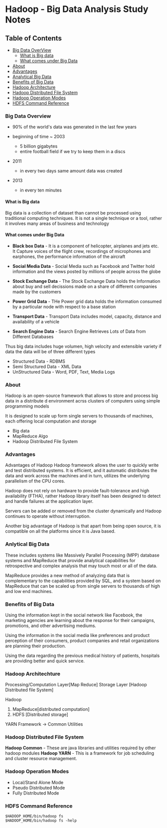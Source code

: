 # Hadoop - Big Data Analysis Study Notes

## Table of Contents

- [Big Data OverView](#Big-Data-Overview)
  - [What is Big data](#What-is-Big-data)
  - [What comes under Big Data](#What-comes-under-Big-Data)
- [About](#about)
- [Advantages](#advantages)
- [Analytical Big Data](#analytical-big-data)
- [Benefits of Big Data](#benefits-of-big-data)
- [Hadoop Architecture](#hadoop-architecture)
- [Hadoop Distributed File System](#hadoop-distributed-file-systems)
- [Hadoop Operation Modes](#hadoop-operation-modes)
- [HDFS Command Reference](#hdfs-command-reference)

### Big Data Overview

- 90% of the world's data was generated in the last few years
- beginning of time ~ 2003

  - 5 billion gigabytes
  - entire football field if we try to keep them in a discs

- 2011

  - in every two days same amount data was created

- 2013
  - in every ten minutes

#### What is Big data

Big data is a collection of dataset than cannot be processed using traditional computing techniques. It is not a single technique or a tool, rather it involves many areas of business and technology

#### What comes under Big Data

- **Black box Data** - It is a component of helicopter, airplanes and jets etc.
  It Capture voices of the flight crew, recordings of microphones and earphones, the performance information of the aircraft

- **Social Media Data** - Social Media such as Facebook and Twitter hold information and the views posted by millions of people across the globe

- **Stock Exchange Data** - The Stock Exchange Data holds the Information about buy and sell decissions made on a share of different companies made by the customers

- **Power Grid Data** - THe Power grid data holds the information consumed by a particular node with respect to a base station

- **Transport Data** - Transport Data includes model, capacity, distance and availability of a vehicle

- **Search Engine Data** - Search Engine Retrieves Lots of Data from Different Databases

Thus big data includes huge volumen, high velocity and extensible variety if data
the data will be of three different types

- Structured Data - RDBMS
- Semi Structured Data - XML Data
- UnStructured Data - Word, PDF, Text, Media Logs

### About

Hadoop is an open-source framework that allows to store and process big data in
a distribute d environment acrss clusters of computers using simple programming models

It is designed to scale up form single servers to thousands of machines, each offering local computation and storage

- Big data
- MapReduce Algo
- Hadoop Distributed File System

### Advantages

Advantages of Hadoop
Hadoop framework allows the user to quickly write and test distributed systems. It is efficient, and it automatic distributes the data and work across the machines and in turn, utilizes the underlying parallelism of the CPU cores.

Hadoop does not rely on hardware to provide fault-tolerance and high availability (FTHA), rather Hadoop library itself has been designed to detect and handle failures at the application layer.

Servers can be added or removed from the cluster dynamically and Hadoop continues to operate without interruption.

Another big advantage of Hadoop is that apart from being open source, it is compatible on all the platforms since it is Java based.

### Anlytical Big Data

These includes systems like Massively Parallel Processing (MPP) database systems and MapReduce that provide analytical capabilities for retrospective and complex analysis that may touch most or all of the data.

MapReduce provides a new method of analyzing data that is complementary to the capabilities provided by SQL, and a system based on MapReduce that can be scaled up from single servers to thousands of high and low end machines.

### Benefits of Big Data

Using the information kept in the social network like Facebook, the marketing agencies are learning about the response for their campaigns, promotions, and other advertising mediums.

Using the information in the social media like preferences and product perception of their consumers, product companies and retail organizations are planning their production.

Using the data regarding the previous medical history of patients, hospitals are providing better and quick service.

### Hadoop Architechture

Processing/Computation Layer[Map Reduce]
Storage Layer [Hadoop Distributed file System]

Hadoop

1. MapReduce[distributed computation]
2. HDFS [Distributed storage]

YARN Framework -> Common Utilities

### Hadoop Distributed File System

**Hadoop Common** - These are java libraries and utilities required by other hadoop modules
**Hadoop YARN** - This is a framework for job scheduling and cluster resource management.

### Hadoop Operation Modes

- Local/Stand Alone Mode
- Pseudo Distributed Mode
- Fully Distributed Mode

### HDFS Command Reference

```shell
$HADOOP_HOME/bin/hadoop fs
$HADOOP_HOME/bin/hadoop fs -help
```
